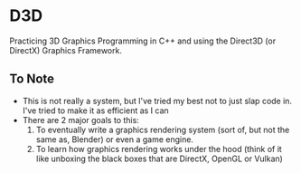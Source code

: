 # D3D
Practicing 3D Graphics Programming in C++ and using the Direct3D (or DirectX) Graphics Framework.

## To Note
- This is not really a system, but I've tried my best not to just slap code in. I've tried to make it as efficient as I can
- There are 2 major goals to this:
	1. To eventually write a graphics rendering system (sort of, but not the same as, Blender) or even a game engine.
	2. To learn how graphics rendering works under the hood (think of it like unboxing the black boxes that are DirectX, OpenGL or Vulkan)
